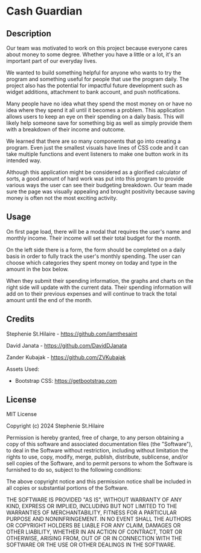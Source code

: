 # Cash Guardian

## Description

Our team was motivated to work on this project because everyone cares about money to some degree. Whether you have a little or a lot, it's an important part of our everyday lives.

We wanted to build something helpful for anyone who wants to try the program and something useful for people that use the program daily. The project also has the potential for impactful future development such as widget additions, attachment to bank account, and push notifications.

Many people have no idea what they spend the most money on or have no idea where they spend it all until it becomes a problem. This application allows users to keep an eye on their spending on a daily basis. This will likely help someone save for something big as well as simply provide them with a breakdown of their income and outcome.

We learned that there are so many components that go into creating a program. Even just the smallest visuals have lines of CSS code and it can take multiple functions and event listeners to make one button work in its intended way.

Although this application might be considered as a glorified calculator of sorts, a good amount of hard work was put into this program to provide various ways the user can see their budgeting breakdown. Our team made sure the page was visually appealing and brought positivity because saving money is often not the most exciting activity.

## Usage

On first page load, there will be a modal that requires the user's name and monthly income. Their income will set their total budget for the month.

On the left side there is a form, the form should be completed on a daily basis in order to fully track the user's monthly spending. The user can choose which categories they spent money on today and type in the amount in the box below.

When they submit their spending information, the graphs and charts on the right side will update with the current data. Their spending information will add on to their previous expenses and will continue to track the total amount until the end of the month.

## Credits

Stephenie St.Hilaire - https://github.com/iamthesaint

David Janata - https://github.com/DavidDJanata

Zander Kubajak - https://github.com/ZVKubajak

Assets Used:

- Bootstrap CSS: https://getbootstrap.com

## License

MIT License

Copyright (c) 2024 Stephenie St.Hilaire

Permission is hereby granted, free of charge, to any person obtaining a copy
of this software and associated documentation files (the "Software"), to deal
in the Software without restriction, including without limitation the rights
to use, copy, modify, merge, publish, distribute, sublicense, and/or sell
copies of the Software, and to permit persons to whom the Software is
furnished to do so, subject to the following conditions:

The above copyright notice and this permission notice shall be included in all
copies or substantial portions of the Software.

THE SOFTWARE IS PROVIDED "AS IS", WITHOUT WARRANTY OF ANY KIND, EXPRESS OR
IMPLIED, INCLUDING BUT NOT LIMITED TO THE WARRANTIES OF MERCHANTABILITY,
FITNESS FOR A PARTICULAR PURPOSE AND NONINFRINGEMENT. IN NO EVENT SHALL THE
AUTHORS OR COPYRIGHT HOLDERS BE LIABLE FOR ANY CLAIM, DAMAGES OR OTHER
LIABILITY, WHETHER IN AN ACTION OF CONTRACT, TORT OR OTHERWISE, ARISING FROM,
OUT OF OR IN CONNECTION WITH THE SOFTWARE OR THE USE OR OTHER DEALINGS IN THE
SOFTWARE.